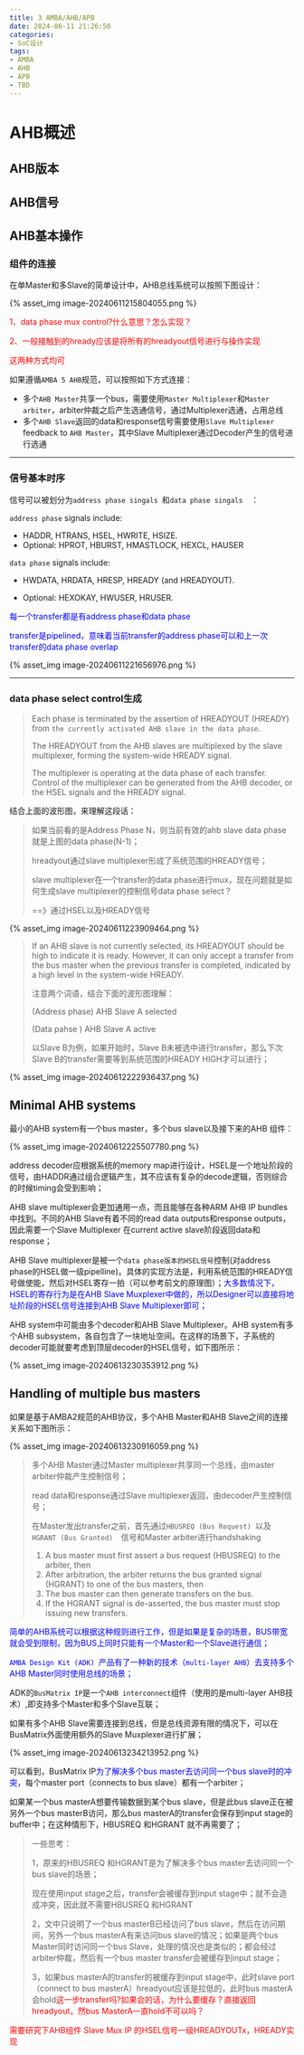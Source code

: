 ```yaml
---
title: 3 AMBA/AHB/APB
date: 2024-06-11 21:26:50
categories:
- SoC设计
tags:
- AMBA
- AHB
- APB
- TBD
---
```




# AHB概述

## AHB版本

## AHB信号

## AHB基本操作

### 组件的连接

在单Master和多Slave的简单设计中，AHB总线系统可以按照下图设计：

{% asset_img image-20240611215804055.png %}

<font color=red>1、data phase mux control?什么意思？怎么实现？</font>

<font color=red>2、一般接触到的hready应该是将所有的hreadyout信号进行与操作实现</font>

<font color=red>这两种方式均可</font>

如果遵循`AMBA 5 AHB`规范，可以按照如下方式连接：

- 多个`AHB Master`共享一个bus，需要使用`Master Multiplexer`和`Master arbiter`，arbiter仲裁之后产生选通信号，通过Multiplexer选通，占用总线
- 多个`AHB Slave`返回的data和response信号需要使用`Slave Multiplexer` feedback to `AHB Master`，其中Slave Multiplexer通过Decoder产生的信号进行选通

---

### 信号基本时序

信号可以被划分为`address phase singals `和`data phase singals  `：

`address phase` signals include:

- HADDR, HTRANS, HSEL, HWRITE, HSIZE.
- Optional: HPROT, HBURST, HMASTLOCK, HEXCL, HAUSER  

`data phase` signals include:

- HWDATA, HRDATA, HRESP, HREADY (and HREADYOUT).

- Optional: HEXOKAY, HWUSER, HRUSER.  

<font color=blue>每一个transfer都是有address phase和data phase</font>

<font color=blue>transfer是pipelined，意味着当前transfer的address phase可以和上一次transfer的data phase overlap</font>

{% asset_img image-20240611221656976.png %}

---

### data phase select control生成

> Each phase is terminated by the assertion of HREADYOUT (HREADY) from `the currently activated AHB slave in the data phase`. 
>
> The HREADYOUT from the AHB slaves are multiplexed by the slave multiplexer, forming the system-wide HREADY signal.
>
>  The multiplexer is operating at the data phase of each transfer. Control of the multiplexer can be generated from the AHB decoder, or the HSEL
> signals and the HREADY signal.  

结合上面的波形图，来理解这段话：

> 如果当前看的是Address Phase N，则当前有效的ahb slave data phase 就是上图的data phase(N-1)；
>
> hreadyout通过slave multiplexer形成了系统范围的HREADY信号；
>
> slave multiplexer在一个transfer的data phase进行mux，现在问题就是如何生成slave multiplexer的控制信号data phase select？
>
> ==》通过HSEL以及HREADY信号

{% asset_img image-20240611223909464.png %}



> If an AHB slave is not currently selected, its HREADYOUT should be high to indicate it is ready.
> However, it can only accept a transfer from the bus master when the previous transfer is completed,
> indicated by a high level in the system-wide HREADY.   
>
> 注意两个词语，结合下面的波形图理解：
>
> (Address  phase)  AHB Slave A selected
>
> (Data pahse       )  AHB Slave A active
>
> 以Slave B为例，如果开始时，Slave B未被选中进行transfer，那么下次Slave B的transfer需要等到系统范围的HREADY HIGH才可以进行；

{% asset_img image-20240612222936437.png %}



## Minimal AHB systems

最小的AHB system有一个bus master，多个bus slave以及接下来的AHB 组件：

{% asset_img image-20240612225507780.png %}



address decoder应根据系统的memory map进行设计，HSEL是一个地址阶段的信号，由HADDR通过组合逻辑产生，其不应该有复杂的decode逻辑，否则综合的时候timing会受到影响；



AHB slave multiplexer会更加通用一点，而且能够在各种ARM AHB IP bundles中找到。不同的AHB Slave有着不同的read data outputs和response outputs，因此需要一个Slave Multiplexer 在current active slave阶段返回data和response；

AHB Slave multiplexer是被一个`data phase版本的HSEL信号`控制(对address phase的HSEL做一级pipelline)。具体的实现方法是，利用系统范围的HREADY信号做使能，然后对HSEL寄存一拍（可以参考前文的原理图）；<font color=blue>大多数情况下，HSEL的寄存行为是在AHB Slave Muxplexer中做的，所以Designer可以直接将地址阶段的HSEL信号连接到AHB Slave Multiplexer即可；</font>



AHB system中可能由多个decoder和AHB Slave Multiplexer。AHB system有多个AHB subsystem，各自包含了一块地址空间。在这样的场景下，子系统的decoder可能就要考虑到顶层decoder的HSEL信号，如下图所示：

{% asset_img image-20240613230353912.png %}



## Handling of multiple bus masters  

如果是基于AMBA2规范的AHB协议，多个AHB Master和AHB Slave之间的连接关系如下图所示：

{% asset_img image-20240613230916059.png %}

> 多个AHB Master通过Master multiplexer共享同一个总线，由master arbiter仲裁产生控制信号；
>
> read data和response通过Slave multiplexer返回，由decoder产生控制信号；
>
> 在Master发出transfer之前，首先通过`HBUSREQ (Bus Request) `以及`HGRANT (Bus Granted)  `信号和Master arbiter进行handshaking
>
> 1. A bus master must first assert a bus request (HBUSREQ) to the arbiter, then
> 2. After arbitration, the arbiter returns the bus granted signal (HGRANT) to one of the bus masters, then
> 3. The bus master can then generate transfers on the bus.
> 4. If the HGRANT signal is de-asserted, the bus master must stop issuing new transfers.  

<font color=blue>简单的AHB系统可以根据这种规则进行工作，但是如果是复杂的场景，BUS带宽就会受到限制，因为BUS上同时只能有一个Master和一个Slave进行通信；</font>

<font color=blue>`AMBA Design Kit (ADK) `产品有了一种新的技术（`multi-layer AHB`）去支持多个AHB Master同时使用总线的场景；</font>

ADK的`BusMatrix IP`是一个`AHB interconnect`组件（使用的是multi-layer AHB技术）,即支持多个Master和多个Slave互联；

如果有多个AHB Slave需要连接到总线，但是总线资源有限的情况下，可以在BusMatrix外面使用额外的Slave Muxplexer进行扩展；

{% asset_img image-20240613234213952.png %}

可以看到，BusMatrix IP<font color=blue>为了解决多个bus master去访问同一个bus slave时的冲突</font>，每个master port（connects to bus slave）都有一个arbiter；

如果某一个bus masterA想要传输数据到某个bus slave，但是此bus slave正在被另外一个bus masterB访问，那么bus masterA的transfer会保存到input stage的buffer中；在这种情形下，HBUSREQ 和HGRANT 就不再需要了；

> 一些思考：
>
> 1，原来的HBUSREQ 和HGRANT是为了解决多个bus master去访问同一个bus slave的场景；
>
> 现在使用input stage之后，transfer会被缓存到input stage中；就不会造成冲突，因此就不需要HBUSREQ 和HGRANT
>
> 2，文中只说明了一个bus masterB已经访问了bus slave，然后在访问期间，另外一个bus masterA有来访问bus slave的情况；如果是两个bus Master同时访问同一个bus Slave，处理的情况也是类似的；都会经过arbiter仲裁，然后有一个bus master transfer会被缓存到input stage；
>
> 3，如果bus masterA的transfer的被缓存到input stage中，此时slave port（connect to bus masterA）hreadyout应该是拉低的，此时bus masterA会hold<font color=red>这一步transfer吗?如果会的话，为什么要缓存？直接返回hreadyout，然bus MasterA一直hold不可以吗？</font>















<font color=red>需要研究下AHB组件 Slave Mux IP 的HSEL信号一级HREADYOUTx，HREADY实现</font>








